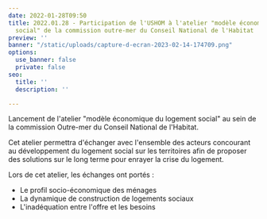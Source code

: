 ```yaml
---
date: 2022-01-28T09:50
title: 2022.01.28 - Participation de l'USHOM à l'atelier "modèle économique du logement
  social" de la commission outre-mer du Conseil National de l'Habitat
preview: ''
banner: "/static/uploads/capture-d-ecran-2023-02-14-174709.png"
options:
  use_banner: false
  private: false
seo:
  title: ''
  description: ''

---
```

Lancement de l'atelier "modèle économique du logement social" au sein de la commission Outre-mer du Conseil National de l'Habitat.

Cet atelier permettra d'échanger avec l'ensemble des acteurs concourant au développement du logement social sur les territoires afin de proposer des solutions sur le long terme pour enrayer la crise du logement.

Lors de cet atelier, les échanges ont portés :

* Le profil socio-économique des ménages
* La dynamique de construction de logements sociaux
* L'inadéquation entre l'offre et les besoins 